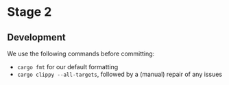 # Stage 2

## Development

We use the following commands before committing:
- `cargo fmt` for our default formatting 
- `cargo clippy --all-targets`, followed by a (manual) repair of any issues
